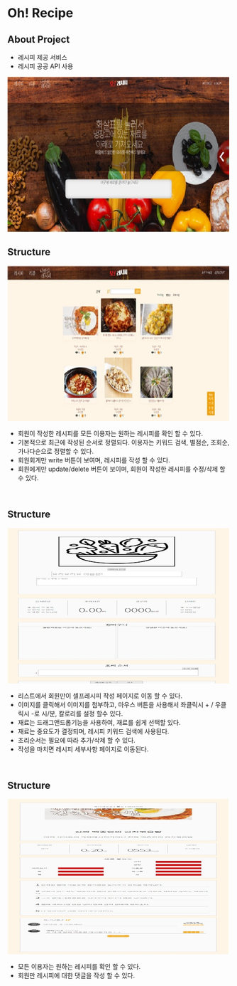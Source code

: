 # Oh! Recipe

## About Project
- 레시피 제공 서비스
- 레시피 공공 API 사용 
<img src="/project_images/main.jpg" style="width: 500px; height: 350px" />
<br />

## Structure

<img src="/project_images/list.jpg" style="width: 500px; height: 350px" />

- 회원이 작성한 레시피를 모든 이용자는 원하는 레시피를 확인 할 수 있다.
- 기본적으로 최근에 작성된 순서로 정렬되다. 이용자는 키워드 검색, 별점순, 조회순, 가나다순으로 정렬할 수 있다.
- 회원회게만 write 버튼이 보여며, 레시피를 작성 할 수 있다.
- 회원에게만 update/delete 버튼이 보이며, 회원이 작성한 레시피를 수정/삭제 할 수 있다.

<br />

## Structure

<img src="/project_images/write.jpg" style="width: 500px; height: 350px" />

- 리스트에서 회원만이 셀프레시피 작성 페이지로 이동 할 수 있다. 
- 이미지를 클릭해서 이미지를 첨부하고, 마우스 버튼을 사용해서 좌클릭시 + / 우클릭시 -로 시/분, 칼로리를 설정 할수 있다. 
- 재료는 드래그앤드롭기능을 사용하여, 재료를 쉽게 선택할 있다. 
- 재료는 중요도가 결정되며, 레시피 키워드 검색에 사용된다.
- 조리순서는 필요에 따라 추가/삭제 할 수 있다. 
- 작성을 마치면 레시피 세부사항 페이지로 이동된다.

<br />

## Structure

<img src="/project_images/view.jpg" style="width: 500px; height: 350px" />

- 모든 이용자는 원하는 레시피를 확인 할 수 있다.
- 회원만 레시피에 대한 댓글을 작성 할 수 있다.

<br />





[report]: <https://github.com/trigger18/oh_recipe.git>

